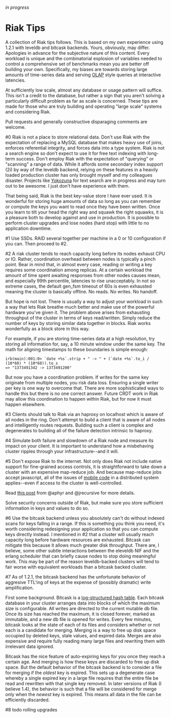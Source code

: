 _in progress_

# Riak Tips

A collection of Riak tips follows. This is based on my own experience using 1.2.1 with leveldb and bitcask backends. Yours, obviously, may differ. Apologies in advance for the subjective nature of this content. Every workload is unique and the combinatorial explosion of variables needed to control a comprehensive set of benchmarks mean you are better off building your own. Specifically, my biases are towards storing large amounts of time-series data and serving [OLAP](http://en.wikipedia.org/wiki/OLAP_cube) style queries at interactive latencies.

At sufficiently low scale, almost any database or usage pattern will suffice. This isn't a credit to the database, but rather a sign that you aren't solving a particularly difficult problem as far as scale is concerned. These tips are made for those who are truly building and operating "large scale" systems and considering Riak.

Pull requests and generally constructive disparaging comments are welcome.

#0
Riak is not a place to store relational data. Don't use Riak with the expectation of replacing a MySQL database that makes heavy use of joins, enforces referential integrity, and forces data into a type system. Riak is not a search engine so don't expect to use it for free text indexing with long-term success. Don't employ Riak with the expectation of "querying" or "scanning" a range of data. While it affords some secondary index support (2i) by way of the leveldb backend, relying on these features in a heavily loaded production cluster has only brought myself and my colleagues disaster. Projects like [Yokozuna](https://github.com/basho/yokozuna) for text search are in progress and may turn out to be awesome. I just don't have experience with them.

That being said, Riak is the best key-value store I have ever used. It is wonderful for storing huge amounts of data so long as you can remember or compute the keys you want to read once they have been written. Once you learn to tilt your head the right way and squawk the right squawks, it is a pleasure both to develop against and use in production. It is possible to perform cluster upgrades and lose nodes (hard stop) with little to no application downtime.

#1
Use SSDs. RAID several together per machine in a 0 or 10 configuration if you can. Then proceed to #2.

#2
A riak cluster tends to reach capacity long before its nodes exhaust CPU or IO. Rather, coordination overhead between nodes is typically a pinch point. Bear in mind that, in almost every case, reading or writing a key requires some coordination among replicas. At a certain workload the amount of time spent awaiting responses from other nodes causes mean, and especially 99th percentile, latencies to rise unacceptably. In not so extreme cases, the default gen_fsm timeout of 60s is even exhausted meaning the cluster is basically offline. No reads. No writes. No handoff. 

But hope is not lost. There is usually a way to adjust your workload in such a way that lets Riak breathe much better and make use of the powerful hardware you've given it. The problem above arises from exhausting throughput of the cluster in terms of keys read/written. Simply reduce the number of keys by storing similar data together in blocks. Riak works wonderfully as a block store in this way.

For example, if you are storing time-series data at a high resolution, try storing all information for, say, a 10 minute window under the same key. The math for aligning timestamps to these boundaries is simple enough:

```
irb(main):001:0> `date +%s`.strip + " -> " + (`date +%s`.to_i / (10*60) * (10*60)).to_s
=> "1373491342 -> 1373491200"
```

But now you have a coordination problem. If writes for the same key originate from multiple nodes, you risk data loss. Ensuring a single writer per key is one way to overcome that. There are more sophisticated ways to handle this but there is no one correct answer. Future CRDT work in Riak may allow this coordination to happen within Riak, but for now it must happen elsewhere.

#3
Clients should talk to Riak via an haproxy on localhost which is aware of all nodes in the ring. Don't attempt to build a client that is aware of all nodes and intelligently routes requests. Building such a client is complex and degenerates to building all of the failure detection intrinsic to haproxy.

#4
Simulate both failure and slowdown of a Riak node and measure its impact on your client. It is important to understand how a misbehaving cluster ripples through your infrastructure--and it will.

#5
Don't expose Riak to the internet. Not only does Riak not include native support for fine-grained access controls, it is straightforward to take down a cluster with an expensive map-reduce job. And because map-reduce jobs accept javascript, all of the issues of [mobile code](http://en.wikipedia.org/wiki/Mobile_code) in a distributed system applies--even if access to the cluster is well-controlled.

Read [this post](http://aphyr.com/posts/224-do-not-expose-riak-to-the-internet) from @aphyr and @jrecursive for more details.

Solve security concerns outside of Riak, but make sure you store sufficient information in keys and values to do so.

#6
Use the bitcask backend unless you absolutely can't do without indexed scans for keys falling in a range. If this is something you think you need, it's worth considering redesigning your application so that you can compute keys directly instead. I mentioned in #2 that a cluster will usually reach capacity long before hardware resources are exhausted. Bitcask can mitigate this because it allows much greater disk throughput. There are, I believe, some other subtle interactions between the eleveldb NIF and the erlang scheduler that can briefly cause nodes to stop doing meaningful work. This may be part of the reason leveldb-backed clusters will tend to fair worse with equivalent workloads than a bitcask backed cluster.

#7
As of 1.2.1, the bitcask backend has the unfortunate behavior of aggresive TTL'ing of keys at the expense of (possibly dramatic) write amplification.

First some background. Bitcask is a [log-structured hash table](http://downloads.basho.com/papers/bitcask-intro.pdf). Each bitcask database in your cluster arranges data into blocks of which the maximum size is configurable. All writes are directed to the current mutable db file. Once its size has reached the maximum, it is closed forever, marked as immutable, and a new db file is opened for writes. Every few minutes, bitcask looks at the state of each of its files and considers whether or not each is a candidate for merging. Merging is a way to free up disk space occupied by deleted keys, stale values, and expired data. Merges are also expensive and require fully reading many large files and rewriting them with irrelevant data ignored.

Bitcask has the nice feature of auto-expiring keys for you once they reach a certain age. And merging is how these keys are discarded to free up disk space. But the default behavior of the bitcask backend is to consider a file for merging if the _oldest_ key is expired. This sets up a degenerate case whereby a single expired key in a large file requires that the entire file be read and rewritten with that single key removed. In later versions of Riak (I believe 1.4), the behavior is such that a file will be considered for merge only when the _newest_ key is expired. This means all data in the file can be efficiently discarded.

#8 todo rolling upgrades
